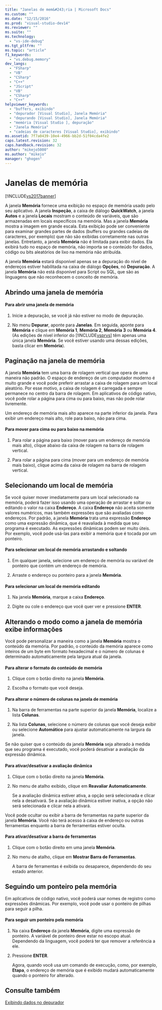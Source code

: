 ```yaml
---
title: "Janelas de mem&#243;ria | Microsoft Docs"
ms.custom: ""
ms.date: "12/15/2016"
ms.prod: "visual-studio-dev14"
ms.reviewer: ""
ms.suite: ""
ms.technology: 
  - "vs-ide-debug"
ms.tgt_pltfrm: ""
ms.topic: "article"
f1_keywords: 
  - "vs.debug.memory"
dev_langs: 
  - "FSharp"
  - "VB"
  - "CSharp"
  - "C++"
  - "JScript"
  - "VB"
  - "CSharp"
  - "C++"
helpviewer_keywords: 
  - "buffers, exibindo"
  - "depurador [Visual Studio], Janela Memória"
  - "depurando [Visual Studio], Janela Memória"
  - "memória [Visual Studio ], depuração"
  - "Janela Memória"
  - "cadeias de caracteres [Visual Studio], exibindo"
ms.assetid: 7f7a0439-10e4-4966-bb2d-51f04cda4fe2
caps.latest.revision: 32
caps.handback.revision: 32
author: "mikejo5000"
ms.author: "mikejo"
manager: "ghogen"
---
```

# Janelas de mem&#243;ria
[!INCLUDE[vs2017banner](../code-quality/includes/vs2017banner.md)]

A janela **Memória** fornece uma exibição no espaço de memória usado pelo seu aplicativo.  A janela **Inspeção**, a caixa de diálogo **QuickWatch**, a janela **Autos** e a janela **Locais** mostram o conteúdo de variáveis, que são armazenadas em locais específicos na memória.  Mas a janela **Memória** mostra a imagem em grande escala.  Esta exibição pode ser conveniente para examinar grandes partes de dados \(buffers ou grandes cadeias de caracteres, por exemplo\) que não são exibidas corretamente nas outras janelas.  Entretanto, a janela **Memória** não é limitada para exibir dados.  Ela exibirá tudo no espaço de memória, não importa se o conteúdo for dados, código ou bits aleatórios de lixo na memória não atribuída.  
  
 A janela **Memória** estará disponível apenas se a depuração do nível de endereços estiver habilitada na caixa de diálogo **Opções**, nó **Depuração**.  A janela **Memória** não está disponível para Script ou SQL, que são as linguagens que não reconhecem o conceito de memória.  
  
## Abrindo uma janela de memória  
  
#### Para abrir uma janela de memória  
  
1.  Inicie a depuração, se você já não estiver no modo de depuração.  
  
2.  No menu **Depurar**, aponte para **Janelas**.  Em seguida, aponte para **Memória** e clique em **Memória 1**, **Memória 2**, **Memória 3** ou **Memória 4**. \(As edições de nível inferior do [!INCLUDE[vsprvs](../code-quality/includes/vsprvs_md.md)] têm apenas uma única janela **Memória**.  Se você estiver usando uma dessas edições, basta clicar em **Memória**\).  
  
## Paginação na janela de memória  
 A janela **Memória** tem uma barra de rolagem vertical que opera de uma maneira não padrão.  O espaço de endereço de um computador moderno é muito grande e você pode preferir arrastar a caixa de rolagem para um local aleatório.  Por esse motivo, a caixa de rolagem é carregada e sempre permanece no centro da barra de rolagem.  Em aplicativos de código nativo, você pode rolar a página para cima ou para baixo, mas não pode rolar livremente.  
  
 Um endereço de memória mais alto aparece na parte inferior da janela.  Para exibir um endereço mais alto, role para baixo, não para cima.  
  
#### Para mover para cima ou para baixo na memória  
  
1.  Para rolar a página para baixo \(mover para um endereço de memória mais alto\), clique abaixo da caixa de rolagem na barra de rolagem vertical.  
  
2.  Para rolar a página para cima \(mover para um endereço de memória mais baixo\), clique acima da caixa de rolagem na barra de rolagem vertical.  
  
## Selecionando um local de memória  
 Se você quiser mover imediatamente para um local selecionado na memória, poderá fazer isso usando uma operação de arrastar e soltar ou editando o valor na caixa **Endereço**.  A caixa **Endereço** não aceita somente valores numéricos, mas também expressões que são avaliadas como endereços.  Por padrão, a janela **Memória** trata uma expressão **Endereço** como uma expressão dinâmica, que é reavaliada à medida que seu programa é executado.  As expressões dinâmicas podem ser muito úteis.  Por exemplo, você pode usá\-las para exibir a memória que é tocada por um ponteiro.  
  
#### Para selecionar um local de memória arrastando e soltando  
  
1.  Em qualquer janela, selecione um endereço de memória ou variável de ponteiro que contém um endereço de memória.  
  
2.  Arraste o endereço ou ponteiro para a janela **Memória**.  
  
#### Para selecionar um local de memória editando  
  
1.  Na janela **Memória**, marque a caixa **Endereço**.  
  
2.  Digite ou cole o endereço que você quer ver e pressione **ENTER**.  
  
## Alterando o modo como a janela de memória exibe informações  
 Você pode personalizar a maneira como a janela **Memória** mostra o conteúdo da memória.  Por padrão, o conteúdo da memória aparece como inteiros de um byte em formato hexadecimal e o número de colunas é determinado automaticamente pela largura atual da janela.  
  
#### Para alterar o formato do conteúdo de memória  
  
1.  Clique com o botão direito na janela **Memória**.  
  
2.  Escolha o formato que você deseja.  
  
#### Para alterar o número de colunas na janela de memória  
  
1.  Na barra de ferramentas na parte superior da janela **Memória**, localize a lista **Colunas**.  
  
2.  Na lista **Colunas**, selecione o número de colunas que você deseja exibir ou selecione **Automático** para ajustar automaticamente na largura da janela.  
  
 Se não quiser que o conteúdo da janela **Memória** seja alterado à medida que seu programa é executado, você poderá desativar a avaliação da expressão dinâmica.  
  
#### Para ativar\/desativar a avaliação dinâmica  
  
1.  Clique com o botão direito na janela **Memória**.  
  
2.  No menu de atalho exibido, clique em **Reavaliar Automaticamente**.  
  
     Se a avaliação dinâmica estiver ativa, a opção será selecionada e clicar nela a desativará.  Se a avaliação dinâmica estiver inativa, a opção não será selecionada e clicar nela a ativará.  
  
 Você pode ocultar ou exibir a barra de ferramentas na parte superior da janela **Memória**.  Você não terá acesso à caixa de endereço ou outras ferramentas enquanto a barra de ferramentas estiver oculta.  
  
#### Para ativar\/desativar a barra de ferramentas  
  
1.  Clique com o botão direito em uma janela **Memória**.  
  
2.  No menu de atalho, clique em **Mostrar Barra de Ferramentas**.  
  
     A barra de ferramentas é exibida ou desaparece, dependendo do seu estado anterior.  
  
## Seguindo um ponteiro pela memória  
 Em aplicativos de código nativo, você poderá usar nomes de registro como expressões dinâmicas.  Por exemplo, você pode usar o ponteiro de pilhas para seguir a pilha.  
  
#### Para seguir um ponteiro pela memória  
  
1.  Na caixa **Endereço** da janela **Memória**, digite uma expressão de ponteiro.  A variável de ponteiro deve estar no escopo atual.  Dependendo da linguagem, você poderá ter que remover a referência a ele.  
  
2.  Pressione **ENTER**.  
  
     Agora, quando você usa um comando de execução, como, por exemplo, **Etapa**, o endereço de memória que é exibido mudará automaticamente quando o ponteiro for alterado.  
  
## Consulte também  
 [Exibindo dados no depurador](../debugger/viewing-data-in-the-debugger.md)